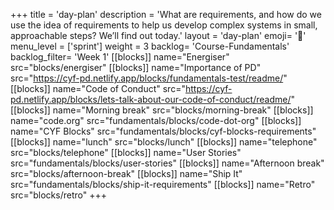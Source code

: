+++
title = 'day-plan'
description = 'What are requirements, and how do we use the idea of requirements to help us develop complex systems in small, approachable steps? We’ll find out today.'
layout = 'day-plan'
emoji= '📝'
menu_level = ['sprint']
weight = 3
backlog= 'Course-Fundamentals'
backlog_filter= 'Week 1'
[[blocks]]
name="Energiser"
src="blocks/energiser"
[[blocks]]
name="Importance of PD"
src="https://cyf-pd.netlify.app/blocks/fundamentals-test/readme/"
[[blocks]]
name="Code of Conduct"
src="https://cyf-pd.netlify.app/blocks/lets-talk-about-our-code-of-conduct/readme/"
[[blocks]]
name="Morning break"
src="blocks/morning-break"
[[blocks]]
name="code.org"
src="fundamentals/blocks/code-dot-org"
[[blocks]]
name="CYF Blocks"
src="fundamentals/blocks/cyf-blocks-requirements"
[[blocks]]
name="lunch"
src="blocks/lunch"
[[blocks]]
name="telephone"
src="blocks/telephone"
[[blocks]]
name="User Stories"
src="fundamentals/blocks/user-stories"
[[blocks]]
name="Afternoon break"
src="blocks/afternoon-break"
[[blocks]]
name="Ship It"
src="fundamentals/blocks/ship-it-requirements"
[[blocks]]
name="Retro"
src="blocks/retro"
+++
